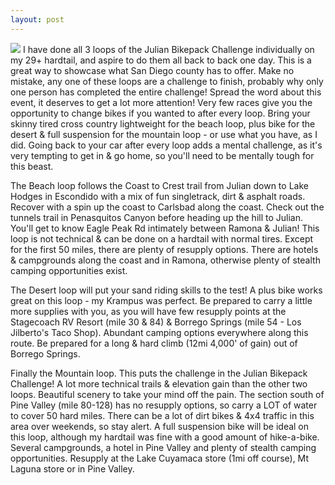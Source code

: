 ```yaml
---
layout: post
---
```

<img src="{{ site.baseurl }}/images/jdc-dloop.jpeg" class="fit image">
I have done all 3 loops of the Julian Bikepack Challenge individually on my 29+ hardtail, and aspire to do them all back to back one day. This is a great way to showcase what San Diego county has to offer. Make no mistake, any one of these loops are a challenge to finish, probably why only one person has completed the entire challenge! Spread the word about this event, it deserves to get a lot more attention! Very few races give you the opportunity to change bikes if you wanted to after every loop. Bring your skinny tired cross country lightweight for the beach loop, plus bike for the desert & full suspension for the mountain loop - or use what you have, as I did. Going back to your car after every loop adds a mental challenge, as it's very tempting to get in & go home, so you'll need to be mentally tough for this beast.

The Beach loop follows the Coast to Crest trail from Julian down to Lake Hodges in Escondido with a mix of fun singletrack, dirt & asphalt roads. Recover with a spin up the coast to Carlsbad along the coast. Check out the tunnels trail in Penasquitos Canyon before heading up the hill to Julian. You'll get to know Eagle Peak Rd intimately between Ramona & Julian! This loop is not technical & can be done on a hardtail with normal tires. Except for the first 50 miles, there are plenty of resupply options. There are hotels & campgrounds along the coast and in Ramona, otherwise plenty of stealth camping opportunities exist.

The Desert loop will put your sand riding skills to the test! A plus bike works great on this loop - my Krampus was perfect. Be prepared to carry a little more supplies with you, as you will have few resupply points at the Stagecoach RV Resort (mile 30 & 84) & Borrego Springs (mile 54 - Los Jilberto's Taco Shop). Abundant camping options everywhere along this route. Be prepared for a long & hard climb (12mi 4,000' of gain) out of Borrego Springs.

Finally the Mountain loop. This puts the challenge in the Julian Bikepack Challenge! A lot more technical trails & elevation gain than the other two loops. Beautiful scenery to take your mind off the pain. The section south of Pine Valley (mile 80-128) has no resupply options, so carry a LOT of water to cover 50 hard miles. There can be a lot of dirt bikes & 4x4 traffic in this area over weekends, so stay alert. A full suspension bike will be ideal on this loop, although my hardtail was fine with a good amount of hike-a-bike. Several campgrounds, a hotel in Pine Valley and plenty of stealth camping opportunities. Resupply at the Lake Cuyamaca store (1mi off course), Mt Laguna store or in Pine Valley.